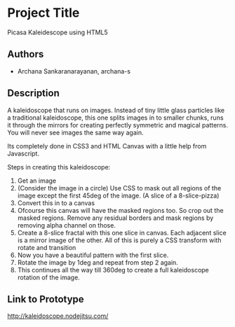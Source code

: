 # Project Title
Picasa Kaleidescope using HTML5

## Authors
- Archana Sankaranarayanan, archana-s

## Description
A kaleidoscope that runs on images. Instead of tiny little glass particles like a traditional kaleidoscope, this one splits images in to smaller chunks, runs it through  the mirrors for creating perfectly symmetric and magical patterns. You will never see images the same way again. 

Its completely done in CSS3 and HTML Canvas with a little help from Javascript.

Steps in creating this kaleidoscope:

1. Get an image
2. (Consider the image in a circle) Use CSS to mask out all regions of the image except the first 45deg of the image. (A slice of a 8-slice-pizza)
3. Convert this in to a canvas 
4. Ofcourse this canvas will have the masked regions too. So crop out the masked regions. Remove any residual borders and mask regions by removing alpha channel on those. 
5. Create a 8-slice fractal with this one slice in canvas. Each adjacent slice is a mirror image of the other. All of this is purely a CSS transform with rotate and transition
6. Now you have a beautiful pattern with the first slice. 
7. Rotate the image by 1deg and repeat from step 2 again.
8. This continues all the way till 360deg to create a full kaleidoscope rotation of the image. 


## Link to Prototype
http://kaleidoscope.nodejitsu.com/
